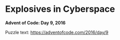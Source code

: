 # Explosives in Cyberspace

**Advent of Code: Day 9, 2016**

Puzzle text: https://adventofcode.com/2016/day/9
